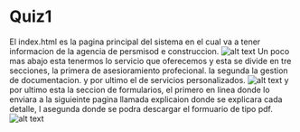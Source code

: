 # Quiz1

El index.html es la pagina principal del sistema en el cual va a tener informacion de la agencia de persmisod e construccion. 
![alt text](image.png)
Un poco mas abajo esta tenermos lo servicio que oferecemos y esta se divide en tre secciones, la primera de asesioramiento profecional. la segunda la gestion de documentacion. y por ultimo el de servicios personalizados.
![alt text](image-1.png)
y por ultimo esta la seccion de formularios, el primero en linea donde lo enviara a la siguieinte pagina llamada explicaion donde se explicara cada detalle, l asegunda donde se podra descargar el formuario de tipo pdf.
![alt text](image-2.png)
